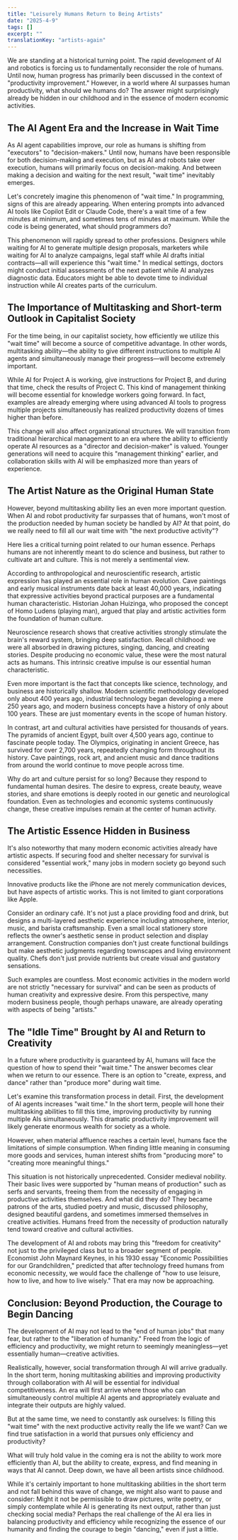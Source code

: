 ```yaml
---
title: "Leisurely Humans Return to Being Artists"
date: "2025-4-9"
tags: []
excerpt: ""
translationKey: "artists-again"
---
```


We are standing at a historical turning point. The rapid development of AI and robotics is forcing us to fundamentally reconsider the role of humans. Until now, human progress has primarily been discussed in the context of "productivity improvement." However, in a world where AI surpasses human productivity, what should we humans do? The answer might surprisingly already be hidden in our childhood and in the essence of modern economic activities.

## The AI Agent Era and the Increase in Wait Time

As AI agent capabilities improve, our role as humans is shifting from "executors" to "decision-makers." Until now, humans have been responsible for both decision-making and execution, but as AI and robots take over execution, humans will primarily focus on decision-making. And between making a decision and waiting for the next result, "wait time" inevitably emerges.

Let's concretely imagine this phenomenon of "wait time." In programming, signs of this are already appearing. When entering prompts into advanced AI tools like Copilot Edit or Claude Code, there's a wait time of a few minutes at minimum, and sometimes tens of minutes at maximum. While the code is being generated, what should programmers do?

This phenomenon will rapidly spread to other professions. Designers while waiting for AI to generate multiple design proposals, marketers while waiting for AI to analyze campaigns, legal staff while AI drafts initial contracts—all will experience this "wait time." In medical settings, doctors might conduct initial assessments of the next patient while AI analyzes diagnostic data. Educators might be able to devote time to individual instruction while AI creates parts of the curriculum.

## The Importance of Multitasking and Short-term Outlook in Capitalist Society

For the time being, in our capitalist society, how efficiently we utilize this "wait time" will become a source of competitive advantage. In other words, multitasking ability—the ability to give different instructions to multiple AI agents and simultaneously manage their progress—will become extremely important.

While AI for Project A is working, give instructions for Project B, and during that time, check the results of Project C. This kind of management thinking will become essential for knowledge workers going forward. In fact, examples are already emerging where using advanced AI tools to progress multiple projects simultaneously has realized productivity dozens of times higher than before.

This change will also affect organizational structures. We will transition from traditional hierarchical management to an era where the ability to efficiently operate AI resources as a "director and decision-maker" is valued. Younger generations will need to acquire this "management thinking" earlier, and collaboration skills with AI will be emphasized more than years of experience.

## The Artist Nature as the Original Human State

However, beyond multitasking ability lies an even more important question. When AI and robot productivity far surpasses that of humans, won't most of the production needed by human society be handled by AI? At that point, do we really need to fill all our wait time with "the next productive activity"?

Here lies a critical turning point related to our human essence. Perhaps humans are not inherently meant to do science and business, but rather to cultivate art and culture. This is not merely a sentimental view.

According to anthropological and neuroscientific research, artistic expression has played an essential role in human evolution. Cave paintings and early musical instruments date back at least 40,000 years, indicating that expressive activities beyond practical purposes are a fundamental human characteristic. Historian Johan Huizinga, who proposed the concept of Homo Ludens (playing man), argued that play and artistic activities form the foundation of human culture.

Neuroscience research shows that creative activities strongly stimulate the brain's reward system, bringing deep satisfaction. Recall childhood: we were all absorbed in drawing pictures, singing, dancing, and creating stories. Despite producing no economic value, these were the most natural acts as humans. This intrinsic creative impulse is our essential human characteristic.

Even more important is the fact that concepts like science, technology, and business are historically shallow. Modern scientific methodology developed only about 400 years ago, industrial technology began developing a mere 250 years ago, and modern business concepts have a history of only about 100 years. These are just momentary events in the scope of human history.

In contrast, art and cultural activities have persisted for thousands of years. The pyramids of ancient Egypt, built over 4,500 years ago, continue to fascinate people today. The Olympics, originating in ancient Greece, has survived for over 2,700 years, repeatedly changing form throughout its history. Cave paintings, rock art, and ancient music and dance traditions from around the world continue to move people across time.

Why do art and culture persist for so long? Because they respond to fundamental human desires. The desire to express, create beauty, weave stories, and share emotions is deeply rooted in our genetic and neurological foundation. Even as technologies and economic systems continuously change, these creative impulses remain at the center of human activity.

## The Artistic Essence Hidden in Business

It's also noteworthy that many modern economic activities already have artistic aspects. If securing food and shelter necessary for survival is considered "essential work," many jobs in modern society go beyond such necessities.

Innovative products like the iPhone are not merely communication devices, but have aspects of artistic works. This is not limited to giant corporations like Apple.

Consider an ordinary café. It's not just a place providing food and drink, but designs a multi-layered aesthetic experience including atmosphere, interior, music, and barista craftsmanship. Even a small local stationery store reflects the owner's aesthetic sense in product selection and display arrangement. Construction companies don't just create functional buildings but make aesthetic judgments regarding townscapes and living environment quality. Chefs don't just provide nutrients but create visual and gustatory sensations.

Such examples are countless. Most economic activities in the modern world are not strictly "necessary for survival" and can be seen as products of human creativity and expressive desire. From this perspective, many modern business people, though perhaps unaware, are already operating with aspects of being "artists."

## The "Idle Time" Brought by AI and Return to Creativity

In a future where productivity is guaranteed by AI, humans will face the question of how to spend their "wait time." The answer becomes clear when we return to our essence. There is an option to "create, express, and dance" rather than "produce more" during wait time.

Let's examine this transformation process in detail. First, the development of AI agents increases "wait time." In the short term, people will hone their multitasking abilities to fill this time, improving productivity by running multiple AIs simultaneously. This dramatic productivity improvement will likely generate enormous wealth for society as a whole.

However, when material affluence reaches a certain level, humans face the limitations of simple consumption. When finding little meaning in consuming more goods and services, human interest shifts from "producing more" to "creating more meaningful things."

This situation is not historically unprecedented. Consider medieval nobility. Their basic lives were supported by "human means of production" such as serfs and servants, freeing them from the necessity of engaging in productive activities themselves. And what did they do? They became patrons of the arts, studied poetry and music, discussed philosophy, designed beautiful gardens, and sometimes immersed themselves in creative activities. Humans freed from the necessity of production naturally tend toward creative and cultural activities.

The development of AI and robots may bring this "freedom for creativity" not just to the privileged class but to a broader segment of people. Economist John Maynard Keynes, in his 1930 essay "Economic Possibilities for our Grandchildren," predicted that after technology freed humans from economic necessity, we would face the challenge of "how to use leisure, how to live, and how to live wisely." That era may now be approaching.

## Conclusion: Beyond Production, the Courage to Begin Dancing

The development of AI may not lead to the "end of human jobs" that many fear, but rather to the "liberation of humanity." Freed from the logic of efficiency and productivity, we might return to seemingly meaningless—yet essentially human—creative activities.

Realistically, however, social transformation through AI will arrive gradually. In the short term, honing multitasking abilities and improving productivity through collaboration with AI will be essential for individual competitiveness. An era will first arrive where those who can simultaneously control multiple AI agents and appropriately evaluate and integrate their outputs are highly valued.

But at the same time, we need to constantly ask ourselves: Is filling this "wait time" with the next productive activity really the life we want? Can we find true satisfaction in a world that pursues only efficiency and productivity?

What will truly hold value in the coming era is not the ability to work more efficiently than AI, but the ability to create, express, and find meaning in ways that AI cannot. Deep down, we have all been artists since childhood.

While it's certainly important to hone multitasking abilities in the short term and not fall behind this wave of change, we might also want to pause and consider: Might it not be permissible to draw pictures, write poetry, or simply contemplate while AI is generating its next output, rather than just checking social media? Perhaps the real challenge of the AI era lies in balancing productivity and efficiency while recognizing the essence of our humanity and finding the courage to begin "dancing," even if just a little.
